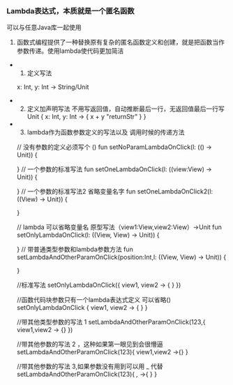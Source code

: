 ### Lambda表达式，本质就是一个匿名函数


可以与任意Java库一起使用

1. 函数式编程提供了一种替换原有复杂的匿名函数定义和创建，就是把函数当作参数传递。使用lambda使代码更加简洁


- 1. 定义写法

   x: Int, y: Int -> String/Unit

- 2. 定义加声明写法 不用写返回值，自动推断最后一行，无返回值最后一行写Unit
    { x: Int, y: Int -> {
               x + y
               "returnStr"
             }
    }

- 3. lambda作为函数参数定义的写法以及 调用时候的传递方法


    // 没有参数的定义必须写个 ()
    fun setNoParamLambdaOnClick(l: (() -> Unit)) {

    }
    // 一个参数的标准写法
    fun setOneLambdaOnClick(l: ((view:View) -> Unit)) {

    }
    // 一个参数的标准写法2 省略变量名字
    fun setOneLambdaOnClick2(l: ((View) -> Unit)) {

    }

    // lambda 可以省略变量名 原型写法（view1:View,view2:View）->Unit
    fun setOnlyLambdaOnClick(l: ((View, View) -> Unit)) {

    }
    // 带普通类型参数和lambda参数方法
    fun setLambdaAndOtherParamOnClick(position:Int,l: ((View, View) -> Unit)) {

    }




    //标准写法
    setOnlyLambdaOnClick({ view1, view2 -> { } })

    //函数代码块参数只有一个lambda表达式定义 可以省略()
    setOnlyLambdaOnClick { view1, view2 -> { } }


    //带其他类型参数的写法 1
    setLambdaAndOtherParamOnClick(123,{
        view1,view2 -> {}
    })

    //带其他参数的写法 2 ，这种如果第一眼见到会很懵逼
    setLambdaAndOtherParamOnClick(123){
        view1,view2 ->{}
    }

    //带其他参数的写法 3,如果参数没有用到可以用 _ 代替
    setLambdaAndOtherParamOnClick(123){
        _,_ ->{ }
    }